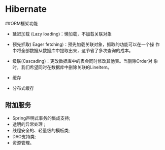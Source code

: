 # Hibernate

##ORM框架功能
- 延迟加载 (Lazy loading)：懒加载，不加载关联对象

- 预先抓取( Eager fetching)：预先加载关联对象，抓取的功能可以在一个操
作中将全部数据从数据库中提取出来，这节省了多次查询的成本。

- 级联(Cascading)：更改数据库中的表会同时修改其他表。当删除Order对
象时，我们希望同时在数据库中删除关联的LineItem。

- 缓存

- 分布式缓存

## 附加服务
- Spring声明式事务的集成支持;
- 透明的异常处理 ;
- 线程安全的、轻量级的模板类;
- DAO支持类;
- 资源管理。


